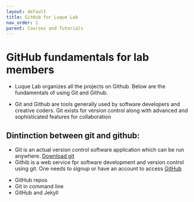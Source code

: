 ```yaml
---
layout: default
title: GitHub for Luque Lab
nav_order: 1
parent: Courses and Tutorials
---
```


# GitHub fundamentals for lab members

- Luque Lab organizes all the projects on Github. Below are the fundamentals of using Git and Github.

- Git and Github are tools generally used by software developers and creative coders. Git exists for version control along with advanced and sophisticated features for collaboration 

## Dintinction between git and github:

- Git is an actual version control software application which can be run anywhere. [Download git](https://git-scm.com/downloads)
- Githib is a web service fpr software development and version control using git. One needs to signup or have an account to access [GitHub](https://github.com/)


+ GitHub repos
+ Git in command line
+ GitHub and Jekyll
